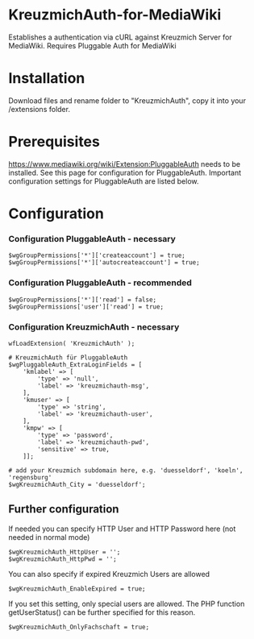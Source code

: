 # KreuzmichAuth-for-MediaWiki
Establishes a authentication via cURL against Kreuzmich Server for MediaWiki. Requires Pluggable Auth for MediaWiki

# Installation
Download files and rename folder to "KreuzmichAuth", copy it into your /extensions folder.

# Prerequisites
https://www.mediawiki.org/wiki/Extension:PluggableAuth needs to be installed. See this page for configuration for PluggableAuth. 
Important configuration settings for PluggableAuth are listed below.

# Configuration 
### Configuration PluggableAuth - necessary
```
$wgGroupPermissions['*']['createaccount'] = true;
$wgGroupPermissions['*']['autocreateaccount'] = true;
```

### Configuration PluggableAuth - recommended
```$wgGroupPermissions['*']['edit'] = false;
$wgGroupPermissions['*']['read'] = false;
$wgGroupPermissions['user']['read'] = true;
```

### Configuration KreuzmichAuth - necessary
```
wfLoadExtension( 'KreuzmichAuth' );

# KreuzmichAuth für PluggableAuth 
$wgPluggableAuth_ExtraLoginFields = [
	'kmlabel' => [
		'type' => 'null',
		'label' => 'kreuzmichauth-msg',
	],
	'kmuser' => [
		'type' => 'string',
		'label' => 'kreuzmichauth-user',
	],
	'kmpw' => [
		'type' => 'password',
		'label' => 'kreuzmichauth-pwd',
		'sensitive' => true,
	]];

# add your Kreuzmich subdomain here, e.g. 'duesseldorf', 'koeln', 'regensburg'
$wgKreuzmichAuth_City = 'duesseldorf';
```

## Further configuration
If needed you can specify HTTP User and HTTP Password here (not needed in normal mode)
```
$wgKreuzmichAuth_HttpUser = '';
$wgKreuzmichAuth_HttpPwd = '';
```
You can also specify if expired Kreuzmich Users are allowed
```
$wgKreuzmichAuth_EnableExpired = true;
```
If you set this setting, only special users are allowed. The PHP function getUserStatus() can be further specified for this reason. 
```
$wgKreuzmichAuth_OnlyFachschaft = true;
```

